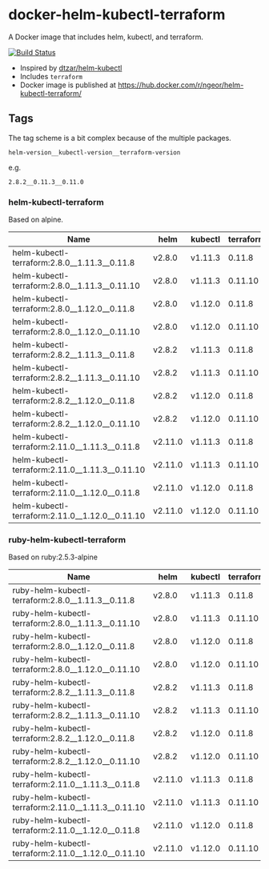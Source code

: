 # docker-helm-kubectl-terraform
A Docker image that includes helm, kubectl, and terraform.

[![Build Status](https://travis-ci.org/ngeor/docker-helm-kubectl-terraform.svg?branch=master)](https://travis-ci.org/ngeor/docker-helm-kubectl-terraform)

- Inspired by [dtzar/helm-kubectl](https://github.com/dtzar/helm-kubectl)
- Includes `terraform`
- Docker image is published at https://hub.docker.com/r/ngeor/helm-kubectl-terraform/

## Tags

The tag scheme is a bit complex because of the multiple packages.

`helm-version__kubectl-version__terraform-version`

e.g.

`2.8.2__0.11.3__0.11.0`

### helm-kubectl-terraform

Based on alpine.

| Name                                           | helm    | kubectl | terraform |
|------------------------------------------------|---------|---------|-----------|
| helm-kubectl-terraform:2.8.0__1.11.3__0.11.8   | v2.8.0  | v1.11.3 | 0.11.8    |
| helm-kubectl-terraform:2.8.0__1.11.3__0.11.10  | v2.8.0  | v1.11.3 | 0.11.10   |
| helm-kubectl-terraform:2.8.0__1.12.0__0.11.8   | v2.8.0  | v1.12.0 | 0.11.8    |
| helm-kubectl-terraform:2.8.0__1.12.0__0.11.10  | v2.8.0  | v1.12.0 | 0.11.10   |
| helm-kubectl-terraform:2.8.2__1.11.3__0.11.8   | v2.8.2  | v1.11.3 | 0.11.8    |
| helm-kubectl-terraform:2.8.2__1.11.3__0.11.10  | v2.8.2  | v1.11.3 | 0.11.10   |
| helm-kubectl-terraform:2.8.2__1.12.0__0.11.8   | v2.8.2  | v1.12.0 | 0.11.8    |
| helm-kubectl-terraform:2.8.2__1.12.0__0.11.10  | v2.8.2  | v1.12.0 | 0.11.10   |
| helm-kubectl-terraform:2.11.0__1.11.3__0.11.8  | v2.11.0 | v1.11.3 | 0.11.8    |
| helm-kubectl-terraform:2.11.0__1.11.3__0.11.10 | v2.11.0 | v1.11.3 | 0.11.10   |
| helm-kubectl-terraform:2.11.0__1.12.0__0.11.8  | v2.11.0 | v1.12.0 | 0.11.8    |
| helm-kubectl-terraform:2.11.0__1.12.0__0.11.10 | v2.11.0 | v1.12.0 | 0.11.10   |

### ruby-helm-kubectl-terraform

Based on ruby:2.5.3-alpine

| Name                                                | helm    | kubectl | terraform |
|-----------------------------------------------------|---------|---------|-----------|
| ruby-helm-kubectl-terraform:2.8.0__1.11.3__0.11.8   | v2.8.0  | v1.11.3 | 0.11.8    |
| ruby-helm-kubectl-terraform:2.8.0__1.11.3__0.11.10  | v2.8.0  | v1.11.3 | 0.11.10   |
| ruby-helm-kubectl-terraform:2.8.0__1.12.0__0.11.8   | v2.8.0  | v1.12.0 | 0.11.8    |
| ruby-helm-kubectl-terraform:2.8.0__1.12.0__0.11.10  | v2.8.0  | v1.12.0 | 0.11.10   |
| ruby-helm-kubectl-terraform:2.8.2__1.11.3__0.11.8   | v2.8.2  | v1.11.3 | 0.11.8    |
| ruby-helm-kubectl-terraform:2.8.2__1.11.3__0.11.10  | v2.8.2  | v1.11.3 | 0.11.10   |
| ruby-helm-kubectl-terraform:2.8.2__1.12.0__0.11.8   | v2.8.2  | v1.12.0 | 0.11.8    |
| ruby-helm-kubectl-terraform:2.8.2__1.12.0__0.11.10  | v2.8.2  | v1.12.0 | 0.11.10   |
| ruby-helm-kubectl-terraform:2.11.0__1.11.3__0.11.8  | v2.11.0 | v1.11.3 | 0.11.8    |
| ruby-helm-kubectl-terraform:2.11.0__1.11.3__0.11.10 | v2.11.0 | v1.11.3 | 0.11.10   |
| ruby-helm-kubectl-terraform:2.11.0__1.12.0__0.11.8  | v2.11.0 | v1.12.0 | 0.11.8    |
| ruby-helm-kubectl-terraform:2.11.0__1.12.0__0.11.10 | v2.11.0 | v1.12.0 | 0.11.10   |
